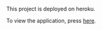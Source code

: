 This project is deployed on heroku.

To view the application, press [here](https://avatars4fun.herokuapp.com/).
